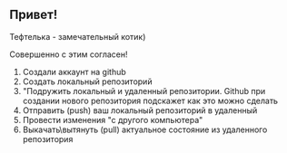  ## Привет!

Тефтелька - замечательный котик)

Совершенно с этим согласен!

1. Создали аккаунт на github
2. Создать локальный репозиторий
3. "Подружить локальный и удаленный репозитории. Github при создании нового репозитория подскажет как это можно сделать
4. Отправить (push) ваш локальный репозиторий в удаленный
5. Провести изменения "с другого компьютера"
6. Выкачать\вытянуть (pull) актуальное состояние из удаленного репозитория
 
